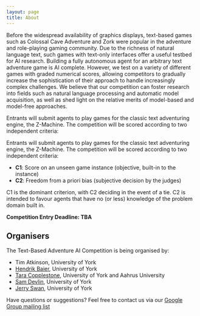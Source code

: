 ```yaml
---
layout: page
title: About
---
```


Before the widespread availability of graphics displays, text-based games such as Colossal Cave Adventure and Zork were popular in the adventure and role-playing gaming community. Due to the richness of natural language text, such games with text-only interfaces offer a useful testbed for AI research. Building a fully autonomous agent for an arbitrary text adventure game is AI complete. However, we test on a variety of different games with graded numerical scores, allowing competitors to gradually increase the sophistication of their approach to handle increasingly complex challenges. We believe that our competition can foster research into fields such as natural language processing and automatic model acquisition, as well as shed light on the relative merits of model-based and model-free approaches.

Entrants will submit agents to play games for the classic text adventuring engine, the Z-Machine. The competition will be scored according to two independent criteria:

Entrants will submit agents to play games for the classic text adventuring engine, the Z-Machine. The competition will be scored according to two independent criteria:

* **C1**: Score on an unseen game instance (objective, built-in to the instance)
* **C2**: Freedom from a priori bias (subjective decision by the judges)

C1 is the dominant criterion, with C2 deciding in the event of a tie. C2 is intended to favour agents that have no (or less) knowledge of the problem domain built in.

**Competition Entry Deadline: TBA** 

## Organisers

The Text-Based Adventure AI Competition is being organised by:

* Tim Atkinson, University of York
* [Hendrik Baier](https://hendrikbaier.jimdo.com), University of York
* [Tara Copplestone](http://www.taracopplestone.co.uk), University of York and Aahrus University
* [Sam Devlin](https://www-users.cs.york.ac.uk/~devlin/), University of York
* [Jerry Swan](http://www.jerryswan.org), University of York

Have questions or suggestions? Feel free to contact us via our [Google Group mailing list](https://groups.google.com/d/forum/text-adventure-ai-competition)
